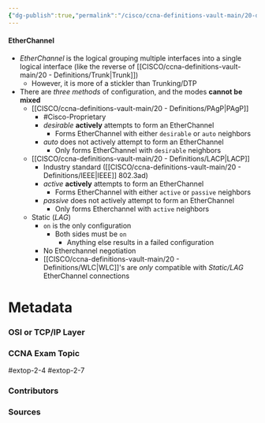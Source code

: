 ```yaml
---
{"dg-publish":true,"permalink":"/cisco/ccna-definitions-vault-main/20-definitions/ether-channel/","tags":["defs_ccna"]}
---
```


#### EtherChannel
- *EtherChannel* is the logical grouping multiple interfaces into a single logical interface (like the reverse of [[CISCO/ccna-definitions-vault-main/20 - Definitions/Trunk\|Trunk]])
	- However, it is more of a stickler than Trunking/DTP
- There are *three methods* of configuration, and the modes **cannot be mixed**
	- [[CISCO/ccna-definitions-vault-main/20 - Definitions/PAgP\|PAgP]]
		- #Cisco-Proprietary 
		- *desirable* **actively** attempts to form an EtherChannel
			- Forms EtherChannel with either `desirable` or `auto` neighbors
		- *auto* does not actively attempt to form an EtherChannel
			- Only forms EtherChannel with `desirable` neighbors
	- [[CISCO/ccna-definitions-vault-main/20 - Definitions/LACP\|LACP]]
		- Industry standard ([[CISCO/ccna-definitions-vault-main/20 - Definitions/IEEE\|IEEE]] 802.3ad)
		- *active* **actively** attempts to form an EtherChannel
			- Forms EtherChannel with either `active` or `passive` neighbors
		- *passive* does not actively attempt to form an EtherChannel
			- Only forms Etherchannel with `active` neighbors
	- Static (*LAG*)
		- `on` is the only configuration
			- Both sides must be `on`
				- Anything else results in a failed configuration
		- No Etherchannel negotiation
		- [[CISCO/ccna-definitions-vault-main/20 - Definitions/WLC\|WLC]]'s are *only* compatible with *Static/LAG* EtherChannel connections





# Metadata
### OSI or TCP/IP Layer

### CCNA Exam Topic
#extop-2-4 #extop-2-7 
### Contributors

### Sources


